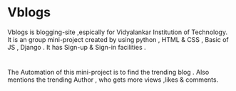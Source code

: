# Vblogs
Vblogs is blogging-site ,espically for Vidyalankar Institution of Technology.
It is an group mini-project created by using python , HTML & CSS , Basic of JS , Django .
It has Sign-up & Sign-in facilities .
# 
The Automation of this mini-project is to find the trending blog .
Also mentions the trending Author , who gets more views ,likes & comments.
